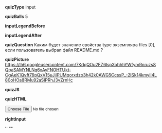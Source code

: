 ____quizType____
input

____quizBalls____
5

____inputLegendBefore____


____inputLegendAfter____


____quizQuestion____
Каким будет значение свойства type экземпляра files [0], если пользователь выбрал файл README.md ?

____quizPicture____
https://lh6.googleusercontent.com/7KdqQOu2FZ6IspXohhhYWfymRnruzs8QpaSAMYNLNq6xAyFNOHTUkt-CgAeK1Qvft79pQxV15uJiIPUMqorxdzo3h42k0AWG5CcssP_-2ISk14kmylI4L80oHOa8RMu92aSlPRhJ3vZrnHc

____quizJS____


____quizHTML____
<body>
    <input type="file"/>
</body>

____rightInput____

''
""
